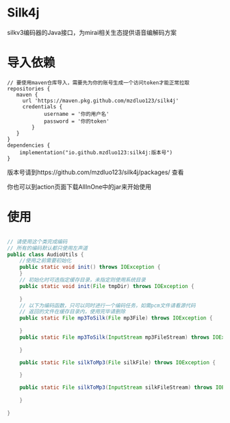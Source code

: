 # Silk4j

silkv3编码器的Java接口，为mirai相关生态提供语音编解码方案


# 导入依赖

```
// 要使用maven仓库导入，需要先为你的账号生成一个访问token才能正常拉取
repositories {
   maven { 
     url 'https://maven.pkg.github.com/mzdluo123/silk4j'
     credentials {
            username = '你的用户名'
            password = '你的token'
        }
   }
}
dependencies {
    implementation("io.github.mzdluo123:silk4j:版本号")
}
```
版本号请到https://github.com/mzdluo123/silk4j/packages/ 查看

你也可以到action页面下载AllInOne中的jar来开始使用

# 使用

```java

// 请使用这个类完成编码
// 所有的编码默认都只使用左声道
public class AudioUtils {
    //使用之前需要初始化
    public static void init() throws IOException {
    }
    // 初始化时可选指定缓存目录，未指定则使用系统目录
    public static void init(File tmpDir) throws IOException {
      
    }
    // 以下为编码函数，只可以同时进行一个编码任务，如需pcm文件请看源代码
    // 返回的文件在缓存目录内，使用完毕请删除
    public static File mp3ToSilk(File mp3File) throws IOException {
       
    }
    public static File mp3ToSilk(InputStream mp3FileStream) throws IOException {
        
    }

    public static File silkToMp3(File silkFile) throws IOException {
      
    }

    public static File silkToMp3(InputStream silkFileStream) throws IOException {
        
    }
    
}

```
